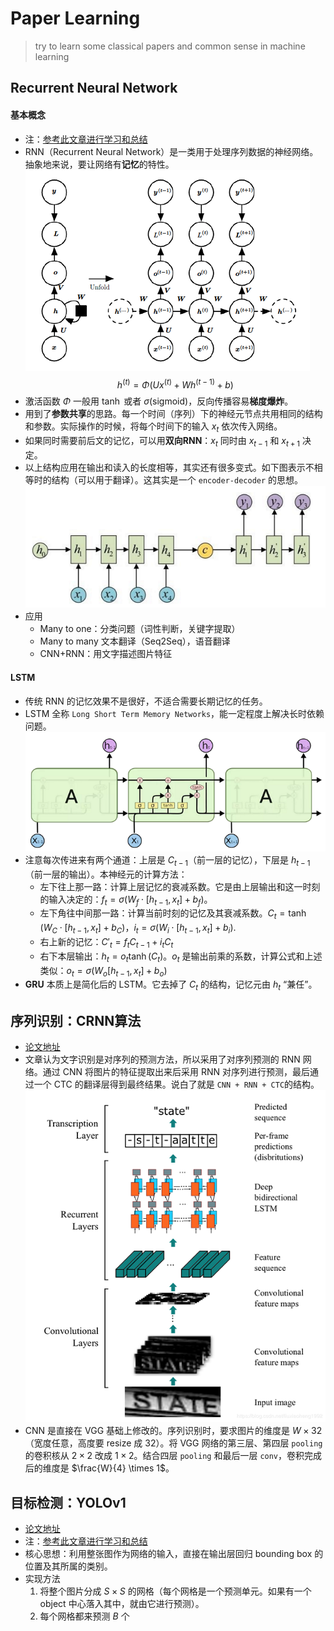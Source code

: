 # Paper Learning
 > try to learn some classical papers and common sense in machine learning

## Recurrent Neural Network

#### 基本概念

+ 注：[参考此文章进行学习和总结](https://blog.csdn.net/zhaojc1995/article/details/80572098)
+ RNN（Recurrent Neural Network）是一类用于处理序列数据的神经网络。抽象地来说，要让网络有**记忆**的特性。
	![](RNN_cell.png)
     $$h^{(t)}=\Phi(Ux^{(t)}+Wh^{(t-1)}+b)$$
+ 激活函数 $\Phi$ 一般用 $\tanh$ 或者 $\sigma$(sigmoid)，反向传播容易**梯度爆炸**。
+ 用到了**参数共享**的思路。每一个时间（序列）下的神经元节点共用相同的结构和参数。实际操作的时候，将每个时间下的输入 $x_t$ 依次传入网络。
+ 如果同时需要前后文的记忆，可以用**双向RNN**：$x_t$ 同时由 $x_{t-1}$ 和 $x_{t+1}$ 决定。
+ 以上结构应用在输出和读入的长度相等，其实还有很多变式。如下图表示不相等时的结构（可以用于翻译）。这其实是一个 `encoder-decoder` 的思想。
	![](RNN_cell2.png)
+ 应用
	- Many to one：分类问题（词性判断，关键字提取）
	- Many to many 文本翻译（Seq2Seq），语音翻译
	- CNN+RNN：用文字描述图片特征

#### LSTM

+ 传统 RNN 的记忆效果不是很好，不适合需要长期记忆的任务。
+ LSTM 全称 `Long Short Term Memory Networks`，能一定程度上解决长时依赖问题。
	![](RNN_LSTM.png)
+ 注意每次传进来有两个通道：上层是 $C_{t-1}$（前一层的记忆），下层是 $h_{t-1}$（前一层的输出）。本神经元的计算方法：
	- 左下往上那一路：计算上层记忆的衰减系数。它是由上层输出和这一时刻的输入决定的：$f_t=\sigma(W_f \cdot [h_{t-1},x_t]+b_f)$。
	- 左下角往中间那一路：计算当前时刻的记忆及其衰减系数。$C_t=\tanh(W_C \cdot [h_{t-1},x_t] + b_C)$，$i_t=\sigma(W_i \cdot [h_{t-1},x_t]+b_i)$.
	- 右上新的记忆：$C'_t=f_tC_{t-1}+i_tC_t$
	- 右下本层输出：$h_t=o_t \tanh(C_t)$。$o_t$ 是输出前乘的系数，计算公式和上述类似：$o_t=\sigma(W_o[h_{t-1},x_t]+b_o)$
+ **GRU** 本质上是简化后的 LSTM。它去掉了 $C_t$ 的结构，记忆元由 $h_t$ “兼任”。




## 序列识别：CRNN算法

+ [论文地址](https://arxiv.org/abs/1507.05717)
+  文章认为文字识别是对序列的预测方法，所以采用了对序列预测的 RNN 网络。通过 CNN 将图片的特征提取出来后采用 RNN 对序列进行预测，最后通过一个 CTC 的翻译层得到最终结果。说白了就是 `CNN + RNN + CTC`的结构。
	![](CRNN.png)
+ CNN 是直接在 VGG 基础上修改的。序列识别时，要求图片的维度是 $W \times 32$（宽度任意，高度要 resize 成 32）。将 VGG 网络的第三层、第四层 `pooling` 的卷积核从 $2 \times 2$ 改成 $1 \times 2$。结合四层 `pooling` 和最后一层 `conv`，卷积完成后的维度是 $\frac{W}{4} \times 1$。

## 目标检测：YOLOv1

+ [论文地址](http://arxiv.org/abs/1506.02640)
+  注：[参考此文章进行学习和总结](https://blog.csdn.net/guleileo/article/details/80581858)
+ 核心思想：利用整张图作为网络的输入，直接在输出层回归 bounding box 的位置及其所属的类别。
+ 实现方法
	1. 将整个图片分成 $S \times S$ 的网格（每个网格是一个预测单元。如果有一个 object 中心落入其中，就由它进行预测）。
	2. 每个网格都来预测 $B$ 个
